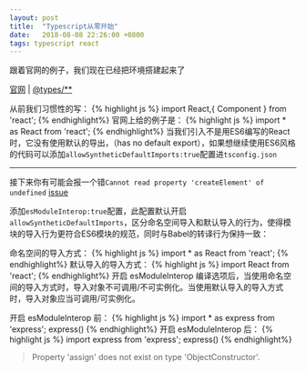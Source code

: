 ```yaml
---
layout: post
title:  "Typescript从零开始"
date:   2018-08-08 22:26:00 +0800
tags: typescript react
---
```


跟着官网的例子，我们现在已经把环境搭建起来了

[官网](https://www.tslang.cn/docs/handbook/react-&-webpack.html) | [@types/**](http://definitelytyped.org/)

从前我们习惯性的写：
{% highlight js %}
import React,{ Component } from 'react';
{% endhighlight%}
官网上给的例子是：
{% highlight js %}
import * as React from 'react';
{% endhighlight%}
当我们引入不是用ES6编写的React时，它没有使用默认的导出，（has no default export），如果想继续使用ES6风格的代码可以添加``allowSyntheticDefaultImports:true``配置进``tsconfig.json``

---
接下来你有可能会报一个错``Cannot read property 'createElement' of undefined`` [issue](https://github.com/eggjs/egg/issues/2409)

添加``esModuleInterop:true``配置，此配置默认开启``allowSyntheticDefaultImports``，区分命名空间导入和默认导入的行为，使得模块的导入行为更符合ES6模块的规范，同时与Babel的转译行为保持一致：

命名空间的导入方式：
{% highlight js %}
import * as React from 'react';
{% endhighlight%}
默认导入的导入方式：
{% highlight js %}
import React from 'react';
{% endhighlight%}
开启 esModuleInterop 编译选项后，当使用命名空间的导入方式时，导入对象不可调用/不可实例化。当使用默认导入的导入方式时，导入对象应当可调用/可实例化。

开启 esModuleInterop 前：
{% highlight js %}
import * as express from 'express';
express()
{% endhighlight%}
开启 esModuleInterop 后：
{% highlight js %}
import express from 'express';
express()
{% endhighlight%}

> Property 'assign' does not exist on type 'ObjectConstructor'.
